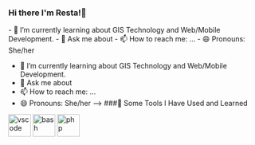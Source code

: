 ### Hi there I'm Resta!👋
<p>
- 🌱 I’m currently learning about GIS Technology and Web/Mobile Development. 
- 💬 Ask me about 
- 📫 How to reach me: ...
- 😄 Pronouns: She/her
</p>

- 🌱 I’m currently learning about GIS Technology and Web/Mobile Development. 
- 💬 Ask me about 
- 📫 How to reach me: ...
- 😄 Pronouns: She/her
-->
###🚀 Some Tools I Have Used and Learned
<p align="left">
<img src="https://cdn.jsdelivr.net/gh/devicons/devicon/icons/vscode/vscode-original.svg" alt="vscode" width="45" height="45"/>
<img src="https://cdn.jsdelivr.net/gh/devicons/devicon/icons/bash/bash-original.svg" alt="bash" width="45" height="45"/>
<img src="https://cdn.jsdelivr.net/gh/devicons/devicon/icons/php/php-original.svg" alt="php" width="45" height="45"/>
</p>
